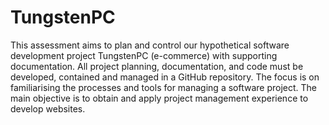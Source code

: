 # TungstenPC
This assessment aims to plan and control our hypothetical software development project TungstenPC (e-commerce) with supporting documentation. All project planning, documentation, and code must be developed, contained and managed in a GitHub repository. The focus is on familiarising the processes and tools for managing a software project. The main objective is to obtain and apply project management experience to develop websites.
